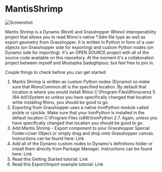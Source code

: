 MantisShrimp
============

![Screenshot](http://archi-lab.net/wp-content/uploads/2014/10/Mantis_logo.png?width=600)


Mantis Shrimp is a Dynamo (Revit) and Grasshopper (Rhino) interoperability project that allows you to read Rhino's native *.3dm file type as well as export geometry from Grasshopper. It is written in Python in form of a user objects (on Grasshopper side for exporting) and custom Python nodes (on Dynamo side for importing). It's an OPEN SOURCE project with all of the source code available on this repository. At the moment it's a collaboration project between myself and Mostapha Sadeghipour, but feel free to join in. 

Couple things to check before you can get started:

  1. Mantis Shrimp is written as custom Python nodes (Dynamo) so make sure that RhinoCommon.dll is the specified location. 
By default that location is where you would install Rhino C:\Program Files\Rhinoceros 5 (64-bit)\System so unless you have specifically changed that location while installing Rhino, you should be good to go. 
  2. Exporting from Grasshopper uses a native IronPython module called pickle or cpickle. Make sure that your IronPython is installed in the default location C:\Program Files (x86)\IronPython 2.7. Again, unless you have specifically changed that location you should be good to go. 
  3. Add Mantis Shrimp - Export component to your Grasshopper Special Folder>User Object or simply drag and drop onto Grasshopper canvas. Instructions can be found here: Link
  4. Add all of the Dynamo custom nodes to Dynamo's definitions folder or install them directly from Package Manager. Instructions can be found here: Link
  5. Read this Getting Started tutorial: Link
  6. Read this Export/Import example tutorial: Link
